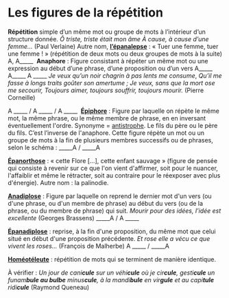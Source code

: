 # Les figures de la répétition

**Répétition** simple d’un même mot ou groupe de mots à l’intérieur d’un structure donnée. 
*Ô triste, triste était mon âme*
*À cause, à cause d’une femme…* (Paul Verlaine)
Autre nom, **[l’épanalepse](http://www.cnrtl.fr/definition/%C3%A9panalepse)** : « Tuer une femme, tuer une femme ! » (répétition de deux mots ou deux groupes de mots à la suite)
A, A_____ 
**Anaphore** : Figure consistant à répéter un même mot ou une expression au début d’une phrase, d’une proposition ou d’un vers
A_____ 
A_____ A _____ *Je veux qu’un noir chagrin à pas lents me consume*,
*Qu’il me fasse à longs traits goûter son amertume ;*
*Je veux, sans que la mort ose me secourir,*
*Toujours aimer, toujours souffrir, toujours mourir.* (Pierre Corneille)

A _____ / A _____ / A _____ 
**[Épiphore](https://fr.wikipedia.org/wiki/%C3%89piphore)** : Figure par laquelle on répète le même mot, la même phrase, ou le même membre de phrase, en en inversant éventuellement l'ordre. Synonyme = [antistrophe](http://www.cnrtl.fr/definition/antistrophe). Le fils du père ou le père du fils. 
C’est l’inverse de l'anaphore. Cette figure répète un mot ou un groupe de mots à la fin de plusieurs membres successifs ou de phrases, selon le schéma : _____A / _____A

**[Épanorthose](http://www.cnrtl.fr/definition/%C3%A9panorthose)** : « cette Flore […], cette enfant sauvage » (figure de pensée qui consiste à revenir sur ce que l'on vient d'affirmer, soit pour le nuancer, l'affaiblir et même le rétracter, soit au contraire pour le réexposer avec plus d'énergie). Autre nom : la palinodie.

**[Anadiplose](http://www.cnrtl.fr/definition/Anadiplose)** : Figure par laquelle on reprend le dernier mot d'un vers (ou d'une phrase, ou d'un membre de phrase) au début du vers (ou de la phrase, ou du membre de phrase) qui suit.
*Mourir pour des idées, l’idée est excellente* (Georges Brassens)
_____A / A _____

**[Épanadiplose](http://users.skynet.be/fralica/refer/theorie/annex/figstyl/pages/epana/epanadiplose.htm)** : reprise, à la fin d'une proposition, du même mot que celui situé en début d'une proposition précédente.
*Et rose elle a vécu ce que vivent les roses…* (François de Malherbe)
A _____ / _____A

**[Homéotéleute](https://fr.wikipedia.org/wiki/Hom%C3%A9ot%C3%A9leute)** : répétition de mots qui se terminent de manière identique.


À vérifier :
*Un jour de cani**cule** sur un véhi**cule** où je cir**cule**, gesti**cule** un funam**bule **au b**ulbe** minus**cule**, à la mandi**bule** en vir**gule** et au capi**tule** ridi**cule*** (Raymond Queneau)

